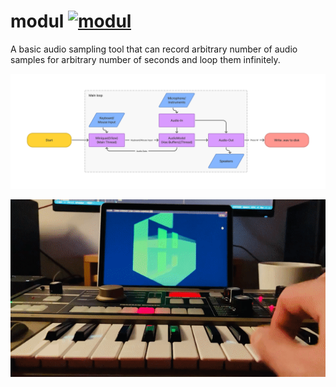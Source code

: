 # modul [![modul](https://github.com/zehreken/modul/workflows/modul/badge.svg)](https://github.com/zehreken/modul/actions)

A basic audio sampling tool that can record arbitrary number of audio samples for arbitrary number of seconds and loop them infinitely.

![flow](docs/modul_flow.png)

![showcase](docs/showcase.gif)